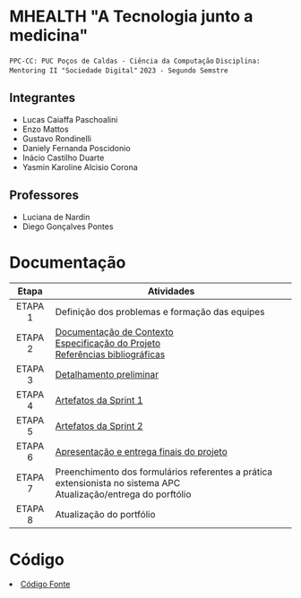 # MHEALTH "A Tecnologia junto a medicina"

`PPC-CC: PUC Poços de Caldas - Ciência da Computação`
`Disciplina: Mentoring II "Sociedade Digital"`
`2023 - Segundo Semstre`

## Integrantes

- Lucas Caiaffa Paschoalini
- Enzo Mattos
- Gustavo Rondinelli
- Daniely Fernanda Poscidonio
- Inácio Castilho Duarte
- Yasmin Karoline Alcisio Corona

## Professores

- Luciana de Nardin
- Diego Gonçalves Pontes

# Documentação

| Etapa   |  Atividades |
|  :----:   | ----------- |
| ETAPA 1 | Definição dos problemas e formação das equipes |
| ETAPA 2 | <a href="docs/1-Documentação de Contexto.md"> Documentação de Contexto</a> <br> <a href="docs/2-Especificação do Projeto.md"> Especificação do Projeto</a> <br> <a href="docs/7-Referências.md"> Referências bibliográficas</a>|
| ETAPA 3 | <a href="docs/3-Detalhamento preliminar.md"> Detalhamento preliminar </a> |
| ETAPA 4 | <a href="docs/4-Sprint 1.md"> Artefatos da Sprint 1</a> |
| ETAPA 5 | <a href="docs/5-Sprint 2.md"> Artefatos da Sprint 2</a> |
| ETAPA 6 | <a href="docs/6-Apresentação do Projeto.md"> Apresentação e entrega finais do projeto</a> |
| ETAPA 7 | Preenchimento dos formulários referentes a prática extensionista no sistema APC <br> Atualização/entrega do porftólio| 
| ETAPA 8 | Atualização do portfólio

# Código

<li><a href="src/README.md"> Código Fonte</a></li>

